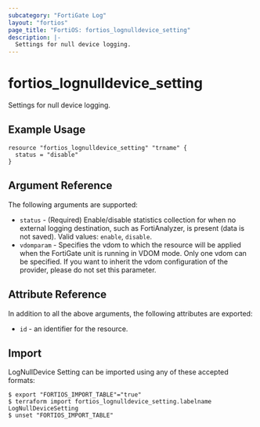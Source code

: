 ```yaml
---
subcategory: "FortiGate Log"
layout: "fortios"
page_title: "FortiOS: fortios_lognulldevice_setting"
description: |-
  Settings for null device logging.
---
```


# fortios_lognulldevice_setting
Settings for null device logging.

## Example Usage

```hcl
resource "fortios_lognulldevice_setting" "trname" {
  status = "disable"
}
```

## Argument Reference

The following arguments are supported:

* `status` - (Required) Enable/disable statistics collection for when no external logging destination, such as FortiAnalyzer, is present (data is not saved). Valid values: `enable`, `disable`.
* `vdomparam` - Specifies the vdom to which the resource will be applied when the FortiGate unit is running in VDOM mode. Only one vdom can be specified. If you want to inherit the vdom configuration of the provider, please do not set this parameter.


## Attribute Reference

In addition to all the above arguments, the following attributes are exported:
* `id` - an identifier for the resource.

## Import

LogNullDevice Setting can be imported using any of these accepted formats:
```
$ export "FORTIOS_IMPORT_TABLE"="true"
$ terraform import fortios_lognulldevice_setting.labelname LogNullDeviceSetting
$ unset "FORTIOS_IMPORT_TABLE"
```
